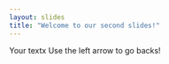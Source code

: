 ```yaml
---
layout: slides
title: "Welcome to our second slides!"
---
```

Your textx
Use the left arrow to go backs!
